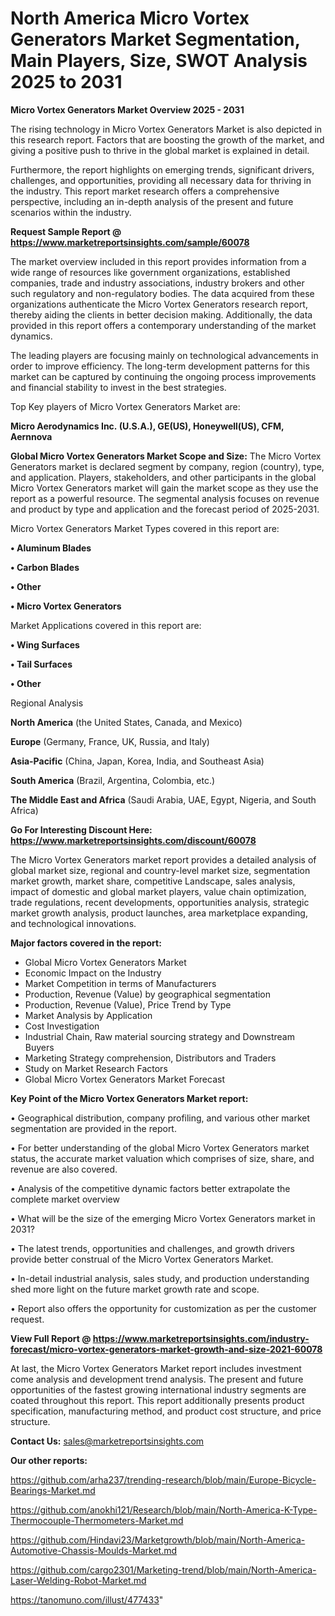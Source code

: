 # North America Micro Vortex Generators Market Segmentation, Main Players, Size, SWOT Analysis 2025 to 2031

<Strong> Micro Vortex Generators Market Overview 2025 - 2031</strong>

The rising technology in Micro Vortex Generators Market is also depicted in this research report. Factors that are boosting the growth of the market, and giving a positive push to thrive in the global market is explained in detail.

Furthermore, the report highlights on emerging trends, significant drivers, challenges, and opportunities, providing all necessary data for thriving in the industry. This report market research offers a comprehensive perspective, including an in-depth analysis of the present and future scenarios within the industry.

<strong>Request Sample Report @ <a href=https://www.marketreportsinsights.com/sample/60078>https://www.marketreportsinsights.com/sample/60078</a></strong>

The market overview included in this report provides information from a wide range of resources like government organizations, established companies, trade and industry associations, industry brokers and other such regulatory and non-regulatory bodies. The data acquired from these organizations authenticate the Micro Vortex Generators research report, thereby aiding the clients in better decision making. Additionally, the data provided in this report offers a contemporary understanding of the market dynamics.

The leading players are focusing mainly on technological advancements in order to improve efficiency. The long-term development patterns for this market can be captured by continuing the ongoing process improvements and financial stability to invest in the best strategies.

Top Key players of Micro Vortex Generators Market are:

<strong>Micro Aerodynamics Inc. (U.S.A.), GE(US), Honeywell(US), CFM, Aernnova</strong>

<strong><b>Global Micro Vortex Generators Market Scope and Size:</b></strong>
The Micro Vortex Generators market is declared segment by company, region (country), type, and application. Players, stakeholders, and other participants in the global Micro Vortex Generators market will gain the market scope as they use the report as a powerful resource. The segmental analysis focuses on revenue and product by type and application and the forecast period of 2025-2031.

Micro Vortex Generators Market Types covered in this report are:

<strong>• Aluminum Blades

• Carbon Blades

• Other

• Micro Vortex Generators</strong>

Market Applications covered in this report are:

<strong>• Wing Surfaces

• Tail Surfaces

• Other</strong> 

Regional Analysis

<strong>North America</strong> (the United States, Canada, and Mexico)

<strong>Europe</strong> (Germany, France, UK, Russia, and Italy)

<strong>Asia-Pacific</strong> (China, Japan, Korea, India, and Southeast Asia)

<strong>South America</strong> (Brazil, Argentina, Colombia, etc.)

<strong>The Middle East and Africa</strong> (Saudi Arabia, UAE, Egypt, Nigeria, and South Africa)

<strong>Go For Interesting Discount Here: <a href=https://www.marketreportsinsights.com/discount/60078>https://www.marketreportsinsights.com/discount/60078</a></strong>

The Micro Vortex Generators market report provides a detailed analysis of global market size, regional and country-level market size, segmentation market growth, market share, competitive Landscape, sales analysis, impact of domestic and global market players, value chain optimization, trade regulations, recent developments, opportunities analysis, strategic market growth analysis, product launches, area marketplace expanding, and technological innovations.

<strong><b>Major factors covered in the report:</b></strong>
<ul>
  <li>Global Micro Vortex Generators Market </li>
  <li>Economic Impact on the Industry</li>
  <li>Market Competition in terms of Manufacturers</li>
  <li>Production, Revenue (Value) by geographical segmentation</li>
  <li>Production, Revenue (Value), Price Trend by Type</li>
  <li>Market Analysis by Application</li>
  <li>Cost Investigation</li>
  <li>Industrial Chain, Raw material sourcing strategy and Downstream Buyers</li>
  <li>Marketing Strategy comprehension, Distributors and Traders</li>
  <li>Study on Market Research Factors</li>
  <li>Global Micro Vortex Generators Market Forecast</li>
</ul>

<strong><b>Key Point of the Micro Vortex Generators Market report:</b></strong>

• Geographical distribution, company profiling, and various other market segmentation are provided in the report.

• For better understanding of the global Micro Vortex Generators market status, the accurate market valuation which comprises of size, share, and revenue are also covered.

• Analysis of the competitive dynamic factors better extrapolate the complete market overview

• What will be the size of the emerging Micro Vortex Generators market in 2031?

• The latest trends, opportunities and challenges, and growth drivers provide better construal of the Micro Vortex Generators Market.

• In-detail industrial analysis, sales study, and production understanding shed more light on the future market growth rate and scope.

• Report also offers the opportunity for customization as per the customer request.

<strong><b>View Full Report @ <a href=https://www.marketreportsinsights.com/industry-forecast/micro-vortex-generators-market-growth-and-size-2021-60078>https://www.marketreportsinsights.com/industry-forecast/micro-vortex-generators-market-growth-and-size-2021-60078</a></b></strong>


At last, the Micro Vortex Generators Market report includes investment come analysis and development trend analysis. The present and future opportunities of the fastest growing international industry segments are coated throughout this report. This report additionally presents product specification, manufacturing method, and product cost structure, and price structure.

<strong>Contact Us:</strong>
sales@marketreportsinsights.com

<strong>Our other reports:</strong>

<a href=https://github.com/arha237/trending-research/blob/main/Europe-Bicycle-Bearings-Market.md>https://github.com/arha237/trending-research/blob/main/Europe-Bicycle-Bearings-Market.md</a>

<a href=https://github.com/anokhi121/Research/blob/main/North-America-K-Type-Thermocouple-Thermometers-Market.md>https://github.com/anokhi121/Research/blob/main/North-America-K-Type-Thermocouple-Thermometers-Market.md</a>

<a href=https://github.com/Hindavi23/Marketgrowth/blob/main/North-America-Automotive-Chassis-Moulds-Market.md>https://github.com/Hindavi23/Marketgrowth/blob/main/North-America-Automotive-Chassis-Moulds-Market.md</a>

<a href=https://github.com/cargo2301/Marketing-trend/blob/main/North-America-Laser-Welding-Robot-Market.md>https://github.com/cargo2301/Marketing-trend/blob/main/North-America-Laser-Welding-Robot-Market.md</a>

<a href=https://tanomuno.com/illust/477433>https://tanomuno.com/illust/477433</a>"
